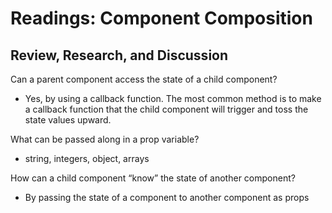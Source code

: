 # Readings: Component Composition
<!-- ### Author -->

## Review, Research, and Discussion

Can a parent component access the state of a child component?

- Yes, by using a callback function. The most common method is to make a callback function that the child component will trigger and toss the state values upward.

What can be passed along in a prop variable?

- string, integers, object, arrays


How can a child component “know” the state of another component?

- By passing the state of a component to another component as props